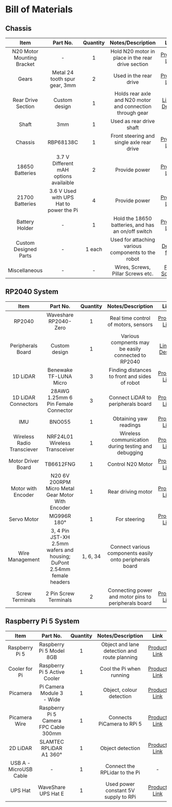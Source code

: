 # Bill of Materials

## Chassis
| Item | Part No. | Quantity | Notes/Description | Link | 
|:-----------:|:------------:|:------------:| :------------:| :------------:|
| N20 Motor Mounting Bracket | - | 1 | Hold N20 motor in place in the rear drive section | [Product Link](https://robu.in/product/mounting-bracket-n20-micro-gear-motors) |
| Gears | Metal 24 tooth spur gear, 3mm | 2 | Used in the rear drive | [Product Link](https://robu.in/product/metal-48p-spur-gear-24t/) |
| Rear Drive Section | Custom design | 1 | Holds rear axle and N20 motor and connection through gear | [Link to Design](https://github.com/pkr2308/Ctrl-Alt-Defeat-WRO-Future-Engineers-2025/blob/main/Design%20Files/N20%20Motor%20Holder.stl) |
| Shaft | 3mm | 1 | Used as rear drive shaft |
| Chassis | RBP68138C | 1 | Front steering and single axle rear drive | [Product Link](https://www.elecrow.com/4wd-smart-car-robot-chassis-for-arduino-servo-steering.html) |
| 18650 Batteries | 3.7 V Different mAH options availaible | 2 | Provide power | [Product Link](https://robu.in/product/dmegc-inr18650-26e-3-7v-2600mah-li-ion-battery) |
| 21700 Batteries | 3.6 V Used with UPS Hat to power the Pi | 4 | Provide power | [Product Link](https://robu.in/product/bak-nmc-n21700cgp-3-6v-4000mah-10c-li-ion-battery) |
| Battery Holder | - | 1 | Hold the 18650 batteries, and has an on/off switch | [Product Link](https://robu.in/product/18650-x-2-battery-holder-with-cover-and-on-off-switch) |
| Custom Designed Parts | - | 1 each | Used for attaching various components to the robot |[Design files](https://github.com/pkr2308/Ctrl-Alt-Defeat-WRO-Future-Engineers-2025/tree/main/Design%20Files) |
| Miscellaneous | - | - | Wires, Screws, Pillar Screws etc. | [Pillar Screws](https://robu.in/product/pro-range-120pcs-m3-hexagon-copper-pillar-screw-kit/) |

## RP2040 System
| Item | Part No. | Quantity | Notes/Description | Link | 
|:-----------:|:------------:|:------------:| :------------:| :------------:|
| RP2040 | Waveshare RP2040-Zero | 1 | Real time control of motors, sensors | [Product Link](https://robu.in/product/waveshare-rp2040-zero-without-header/) |
| Peripherals Board | Custom design | 1 | Various compnents may be easily connected to RP2040 | [Link to Design](https://github.com/pkr2308/Ctrl-Alt-Defeat-WRO-Future-Engineers-2025/tree/main/hw/peripherals-board-v2) |
| 1D LiDAR | Benewake TF-LUNA Micro | 3 | Finding distances to front and sides of robot | [Product Link](https://robu.in/product/benewake-tf-luna-lidar-distance-sensor/) |
| 1D LiDAR Connectors | 28AWG 1.25mm 6 Pin Female Connector | 3 | Connect LiDAR to peripherals board | [Product Link](https://robu.in/product/a1251-06y-1-25mm-6-pin-female-housing-connector-with-300mm-wire30-awg/?gad_source=1&gad_campaignid=17427802703&gbraid=0AAAAADvLFWcLc1GCq-hK5RDM6ID4Mj9-K) |
| IMU | BNO055 | 1 | Obtaining yaw readings | [Product Link](https://thinkrobotics.com/products/9-dof-absolute-orientation-bno055-sensor) |
| Wireless Radio Transciever | NRF24L01 Wireless Transceiver | 1 | Wireless communication during testing and debugging | [Product Link](https://robu.in/product/m177-nrf24l01-2-4ghz-antenna-wireless-transceiver-module)
| Motor Driver Board | TB6612FNG | 1 | Control N20 Motor | [Product Link](https://robu.in/product/motor-driver-tb6612fng-module-performance-ultra-small-volume-3-pi-matching-performance-ultra-l298n/) |
| Motor with Encoder | N20 6V 200RPM Micro Metal Gear Motor With Encoder | 1 | Rear driving motor | [Product Link](https://robu.in/product/n20-6v-200rpm-micro-metal-gear-motor-with-encoder/) |
| Servo Motor | MG996R 180° | 1 | For steering | [Product Link](https://robocraze.com/products/mg996r-servo-motor?variant=40192896368793) |
| Wire Management | 3, 4 Pin JST-XH 2.5mm wafers and housing; DuPont 2.54mm female headers | 1, 6, 34 | Connect various components easily onto peripherals board | - |
| Screw Terminals | 2 Pin Screw Terminals | 2 | Connecting power and motor pins to peripherals board | [Product Link](https://robu.in/product/xy128vc-5-0-xinya-2-pin-screw-terminal-blockgreen) |

## Raspberry Pi 5 System
| Item | Part No. | Quantity | Notes/Description | Link | 
|:-----------:|:------------:|:------------:| :------------:| :------------:|
| Raspberry Pi 5 | Raspberry Pi 5 Model 8GB | 1 | Object and lane detection and route planning | [Product Link](https://robu.in/product/raspberry-pi-5-model-8gb/) |
| Cooler for Pi | Raspberry Pi 5 Active Cooler | 1 | Cool the Pi when running | [Product Link](https://robu.in/product/official-raspberry-pi-5-active-cooler) |
| Picamera | Pi Camera Module 3 - Wide | 1 | Object, colour detection | [Product Link](https://robu.in/product/raspberry-pi-camera-module-3-wide) |
| Picamera Wire | Raspberry Pi 5 Camera FPC Cable 300mm | 1 | Connects PiCamera to RPi 5 | [Product Link](https://robu.in/product/official-raspberry-pi-5-camera-fpc-cable-300mm/) |
| 2D LiDAR | SLAMTEC RPLiDAR A1 360° | 1 | Object detection | [Product Link](https://robu.in/product/rp-lidar-a1m8-360-degrees-laser-range-finder/) |
| USB A - MicroUSB Cable | - | 1 | Connect the RPLidar to the Pi | - |
| UPS Hat | WaveShare UPS Hat E | 1 | Used power constant 5V supply to RPi | [Product Link](https://robu.in/product/ups-hat-e-for-raspberry-pi/) |
